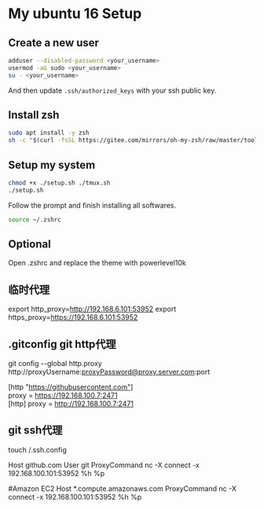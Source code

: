 # My ubuntu 16 Setup

## Create a new user
```bash
adduser --disabled-password <your_username>
usermod -aG sudo <your_username>
su - <your_username>
```
And then update `.ssh/authorized_keys` with your ssh public key.

## Install zsh
```bash
sudo apt install -y zsh
sh -c "$(curl -fsSL https://gitee.com/mirrors/oh-my-zsh/raw/master/tools/install.sh)"
```

## Setup my system
```bash
chmod +x ./setup.sh ./tmux.sh
./setup.sh
```
Follow the prompt and finish installing all softwares.
```bash
source ~/.zshrc
```

## Optional
Open .zshrc and replace the theme with powerlevel10k

## 临时代理
export http_proxy=http://192.168.6.101:53952
export https_proxy=https://192.168.6.101:53952

## .gitconfig  git http代理
git config --global http.proxy http://proxyUsername:proxyPassword@proxy.server.com:port

[http "https://githubusercontent.com"]    
  proxy = https://192.168.100.7:2471    
[http]
  proxy = http://192.168.100.7:2471

## git ssh代理
touch /.ssh.config

Host github.com
    User git
    ProxyCommand nc -X connect -x 192.168.100.101:53952 %h %p
	
	
#Amazon EC2
Host *.compute.amazonaws.com
    ProxyCommand nc -X connect -x 192.168.100.101:53952 %h %p
